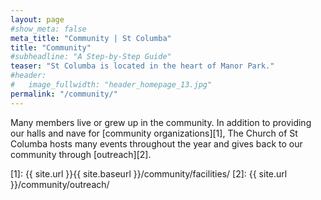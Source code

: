 ```yaml
---
layout: page
#show_meta: false
meta_title: "Community | St Columba"
title: "Community"
#subheadline: "A Step-by-Step Guide"
teaser: "St Columba is located in the heart of Manor Park."
#header:
#   image_fullwidth: "header_homepage_13.jpg"
permalink: "/community/"
---
```

Many members live or grew up in the community. In addition to providing our halls and nave for [community organizations][1], The Church of St Columba hosts many events throughout the year and gives back to our community through [outreach][2].

 [1]: {{ site.url }}{{ site.baseurl }}/community/facilities/
 [2]: {{ site.url }}/community/outreach/
